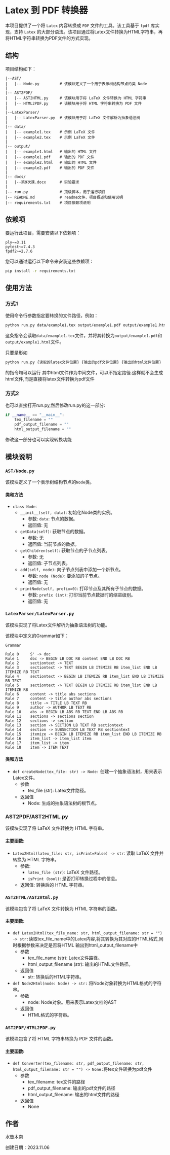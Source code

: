 # Latex 到 PDF 转换器

本项目提供了一个将 `Latex` 内容转换成 `PDF` 文件的工具。该工具基于 `fpdf` 库实现，支持 `Latex` 的大部分语法。该项目通过将Latex文件转换为HTML字符串，再将HTML字符串转换为PDF文件的方式实现。
## 结构

项目结构如下：

```plaintext
|--AST/
|   |-- Node.py         # 该模块定义了一个用于表示树结构节点的类 Node
|
|-- AST2PDF/
|   |-- AST2HTML.py     # 该模块用于将 LaTeX 文件转换为 HTML 字符串
|   |-- HTML2PDF.py     # 该模块用于将 HTML 字符串转换为 PDF 文件
|
|--LatexParser/
|   |-- LatexParser.py  # 该模块用于将 LaTeX 文件解析为抽象语法树
|
|-- data/
|   |-- example1.tex    # 示例 LaTeX 文件
|   |-- example2.tex    # 示例 LaTeX 文件
|
|-- output/
|   |-- example1.html   # 输出的 HTML 文件
|   |-- example1.pdf    # 输出的 PDF 文件
|   |-- example2.html   # 输出的 HTML 文件
|   |-- example2.pdf    # 输出的 PDF 文件
|
|-- docs/
|   |--第9次课.docx      # 实验要求
|
|-- run.py              # 顶级脚本，用于运行项目
|-- README.md           # readme文件，项目概述和使用说明
|-- requirements.txt    # 项目依赖项说明
```


## 依赖项

要运行此项目，需要安装以下依赖项：

```plaintext
ply~=3.11
pytest~=7.4.3
fpdf2~=2.7.6
```

您可以通过运行以下命令来安装这些依赖项：

```bash
pip install -r requirements.txt
```

## 使用方法

### 方式1
使用命令行参数指定要转换的文件路径，例如：

```bash
python run.py data/example1.tex output/example1.pdf output/example1.html
```
这条指令会读取`data/example1.tex`文件，并将其转换为`output/example1.pdf`和`output/example1.html`文件。

只要是形如
```bash
python run.py {读取的latex文件位置} {输出的pdf文件位置} {输出的html文件位置}
```
的指令均可以运行
其中html文件作为中间文件，可以不指定路径.这样就不会生成html文件,而是直接将latex文件转换为pdf文件

### 方式2
也可以直接打开run.py,然后修改run.py的这一部分:
```python
if __name__ == "__main__":
    tex_filename = ""
    pdf_output_filename = ""
    html_output_filename = ""
```
修改这一部分也可以实现转换功能

## 模块说明

### `AST/Node.py`

该模块定义了一个表示树结构节点的`Node`类。

#### 类和方法

- `class Node`:
  - `__init__(self, data)`: 初始化Node类的实例。
    - 参数: `data`: 节点的数据。
    - 返回值: 无
  - `getData(self)`: 获取节点的数据。
    - 参数: 无
    - 返回值: 当前节点的数据。
  - `getChildren(self)`: 获取节点的子节点列表。
    - 参数: 无
    - 返回值: 子节点列表。
  - `add(self, node)`: 向子节点列表中添加一个新节点。
    - 参数: `node (Node)`: 要添加的子节点。
    - 返回值: 无
  - `printNode(self, prefix=0)`: 打印节点及其所有子节点的数据。
    - 参数: `prefix (int)`: 打印当前节点数据时的缩进级别。
    - 返回值: 无

### `LatexParser/LatexParser.py`

该模块实现了将Latex文件解析为抽象语法树的功能。

该模块中定义的Grammar如下：

```plaintext
Grammar

Rule 0     S' -> doc
Rule 1     doc -> BEGIN LB DOC RB content END LB DOC RB
Rule 2     sectiontext -> TEXT
Rule 3     sectiontext -> TEXT BEGIN LB ITEMIZE RB item_list END LB ITEMIZE RB TEXT
Rule 4     sectiontext -> BEGIN LB ITEMIZE RB item_list END LB ITEMIZE RB TEXT
Rule 5     sectiontext -> TEXT BEGIN LB ITEMIZE RB item_list END LB ITEMIZE RB
Rule 6     content -> title abs sections
Rule 7     content -> title author abs sections
Rule 8     title -> TITLE LB TEXT RB
Rule 9     author -> AUTHOR LB TEXT RB
Rule 10    abs -> BEGIN LB ABS RB TEXT END LB ABS RB
Rule 11    sections -> sections section
Rule 12    sections -> section
Rule 13    section -> SECTION LB TEXT RB sectiontext
Rule 14    section -> SUBSECTION LB TEXT RB sectiontext
Rule 15    itemize -> BEGIN LB ITEMIZE RB item_list END LB ITEMIZE RB
Rule 16    item_list -> item_list item
Rule 17    item_list -> item
Rule 18    item -> ITEM TEXT
```
#### 类和方法
+ `def createNode(tex_file: str) -> Node:`
  创建一个抽象语法树，用来表示Latex文件。
  + 参数
    + tex_file (str): Latex文件路径。
  + 返回值
    + Node: 生成的抽象语法树的根节点。

### AST2PDF/AST2HTML.py

该模块实现了将 LaTeX 文件转换为 HTML 字符串。

#### 主要函数:

+ `Latex2Html(latex_file: str, isPrint=False) -> str`: 读取 LaTeX 文件并转换为 HTML 字符串。
  + 参数:
    + `latex_file (str)`: LaTeX 文件路径。
    + `isPrint (bool)`: 是否打印转换过程中的信息。
  + 返回值: 转换后的 HTML 字符串。

### `AST2HTML/AST2Html.py`

该模块包含了将 LaTeX 文件转换为 HTML 字符串的函数。

#### 主要函数:

+ `def Latex2Html(tex_file_name: str, html_output_filename: str = "") -> str:`读取tex_file_name中的Latex内容,将其转换为其对应的HTML格式,同时根据参数来决定是否将HTML
输出到html_output_filename中
  + 参数
    + tex_file_name (str): Latex文件路径。
    + html_output_filename (str): 输出的HTML文件路径。
  + 返回值
    + str: 转换后的HTML字符串。
+ `def Node2Html(node: Node) -> str:`
    将Node对象转换为HTML格式的字符串。
    + 参数
        + node: Node对象。用来表示Latex文档的AST
    + 返回值
        + HTML格式的字符串。
    
    

### `AST2PDF/HTML2PDF.py`

该模块包含了将 HTML 字符串转换为 PDF 文件的函数。

#### 主要函数:

+ `def Converter(tex_filename: str, pdf_output_filename: str, html_output_filename: str = "") -> None:`将tex文件转换为pdf文件
    + 参数
        + tex_filename: tex文件的路径
        + pdf_output_filename: 输出的pdf文件的路径
        + html_output_filename: 输出的html文件的路径
    + 返回值
        + None

## 作者

水告木南

创建日期：2023.11.06
